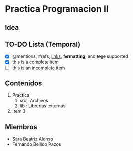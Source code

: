 # Practica Programacion II
## Idea

## TO-DO Lista (Temporal)
- [x] @mentions, #refs, [links](), **formatting**, and <del>tags</del> supported
- [x] this is a complete item
- [ ] this is an incomplete item

## Contenidos
1. Practica
   1. src : Archivos 
   1. lib : Librerias externas
1. Item 3

## Miembros
* Sara Beatriz Alonso 
* Fernando Bellido Pazos
